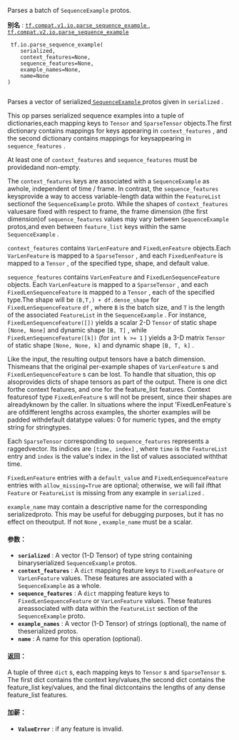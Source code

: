 Parses a batch of  `SequenceExample`  protos.

**别名** : [ `tf.compat.v1.io.parse_sequence_example` ](/api_docs/python/tf/io/parse_sequence_example), [ `tf.compat.v2.io.parse_sequence_example` ](/api_docs/python/tf/io/parse_sequence_example)

```
 tf.io.parse_sequence_example(
    serialized,
    context_features=None,
    sequence_features=None,
    example_names=None,
    name=None
)
 
```

Parses a vector of serialized[ `SequenceExample` ](https://tensorflow.google.cn/code/tensorflow/core/example/example.proto)protos given in  `serialized` .

This op parses serialized sequence examples into a tuple of dictionaries,each mapping keys to  `Tensor`  and  `SparseTensor`  objects.The first dictionary contains mappings for keys appearing in `context_features` , and the second dictionary contains mappings for keysappearing in  `sequence_features` .

At least one of  `context_features`  and  `sequence_features`  must be providedand non-empty.

The  `context_features`  keys are associated with a  `SequenceExample`  as awhole, independent of time / frame.  In contrast, the  `sequence_features`  keysprovide a way to access variable-length data within the  `FeatureList`  sectionof the  `SequenceExample`  proto.  While the shapes of  `context_features`  valuesare fixed with respect to frame, the frame dimension (the first dimension)of  `sequence_features`  values may vary between  `SequenceExample`  protos,and even between  `feature_list`  keys within the same  `SequenceExample` .

 `context_features`  contains  `VarLenFeature`  and  `FixedLenFeature`  objects.Each  `VarLenFeature`  is mapped to a  `SparseTensor` , and each  `FixedLenFeature` is mapped to a  `Tensor` , of the specified type, shape, and default value.

 `sequence_features`  contains  `VarLenFeature`  and  `FixedLenSequenceFeature` objects. Each  `VarLenFeature`  is mapped to a  `SparseTensor` , and each `FixedLenSequenceFeature`  is mapped to a  `Tensor` , each of the specified type.The shape will be  `(B,T,) + df.dense_shape`  for  `FixedLenSequenceFeature`  `df` , where  `B`  is the batch size, and  `T`  is the length of the associated `FeatureList`  in the  `SequenceExample` . For instance, `FixedLenSequenceFeature([])`  yields a scalar 2-D  `Tensor`  of static shape `[None, None]`  and dynamic shape  `[B, T]` , while `FixedLenSequenceFeature([k])`  (for  `int k >= 1` ) yields a 3-D matrix  `Tensor` of static shape  `[None, None, k]`  and dynamic shape  `[B, T, k]` .

Like the input, the resulting output tensors have a batch dimension. Thismeans that the original per-example shapes of  `VarLenFeature` s and `FixedLenSequenceFeature` s can be lost. To handle that situation, this op alsoprovides dicts of shape tensors as part of the output. There is one dict forthe context features, and one for the feature_list features. Context featuresof type  `FixedLenFeature` s will not be present, since their shapes are alreadyknown by the caller. In situations where the input 'FixedLenFeature`s are ofdifferent lengths across examples, the shorter examples will be padded withdefault datatype values: 0 for numeric types, and the empty string for stringtypes.

Each  `SparseTensor`  corresponding to  `sequence_features`  represents a raggedvector.  Its indices are  `[time, index]` , where  `time`  is the  `FeatureList` entry and  `index`  is the value's index in the list of values associated withthat time.

 `FixedLenFeature`  entries with a  `default_value`  and  `FixedLenSequenceFeature` entries with  `allow_missing=True`  are optional; otherwise, we will fail ifthat  `Feature`  or  `FeatureList`  is missing from any example in  `serialized` .

 `example_name`  may contain a descriptive name for the corresponding serializedproto. This may be useful for debugging purposes, but it has no effect on theoutput. If not  `None` ,  `example_name`  must be a scalar.

#### 参数：
- **`serialized`** : A vector (1-D Tensor) of type string containing binaryserialized  `SequenceExample`  protos.
- **`context_features`** : A  `dict`  mapping feature keys to  `FixedLenFeature`  or `VarLenFeature`  values. These features are associated with a `SequenceExample`  as a whole.
- **`sequence_features`** : A  `dict`  mapping feature keys to `FixedLenSequenceFeature`  or  `VarLenFeature`  values. These features areassociated with data within the  `FeatureList`  section of the `SequenceExample`  proto.
- **`example_names`** : A vector (1-D Tensor) of strings (optional), the name of theserialized protos.
- **`name`** : A name for this operation (optional).


#### 返回：
A tuple of three  `dict` s, each mapping keys to  `Tensor` s and `SparseTensor` s. The first dict contains the context key/values,the second dict contains the feature_list key/values, and the final dictcontains the lengths of any dense feature_list features.

#### 加薪：
- **`ValueError`** : if any feature is invalid.
